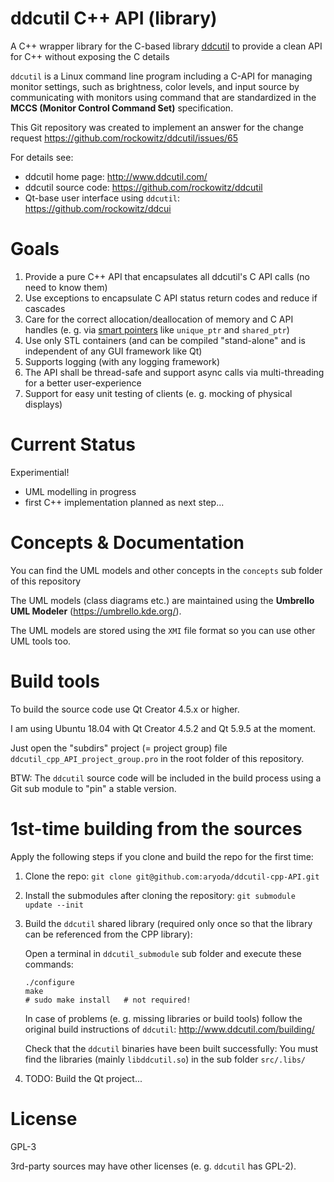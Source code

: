 # ddcutil C++ API (library)

A C++ wrapper library for the C-based library [ddcutil](http://www.ddcutil.com/) to provide a clean API for C++ without exposing the C details

`ddcutil` is a Linux command line program including a C-API for managing monitor settings,
such as brightness, color levels, and input source by communicating with monitors using command that are standardized in the
**MCCS (Monitor Control Command Set)** specification.

This Git repository was created to implement an answer for the change request https://github.com/rockowitz/ddcutil/issues/65

For details see:

* ddcutil home page: http://www.ddcutil.com/
* ddcutil source code: https://github.com/rockowitz/ddcutil
* Qt-base user interface using `ddcutil`: https://github.com/rockowitz/ddcui



# Goals

1. Provide a pure C++ API that encapsulates all ddcutil's C API calls (no need to know them)
1. Use exceptions to encapsulate C API status return codes and reduce if cascades
1. Care for the correct allocation/deallocation of memory and C API handles (e. g. via [smart pointers](https://en.cppreference.com/w/cpp/memory) like `unique_ptr` and `shared_ptr`)
1. Use only STL containers (and can be compiled "stand-alone" and is independent of any GUI framework like Qt)
1. Supports logging (with any logging framework)
1. The API shall be thread-safe and support async calls via multi-threading for a better user-experience
1. Support for easy unit testing of clients (e. g. mocking of physical displays)



# Current Status

Experimential!

- UML modelling in progress
- first C++ implementation planned as next step...



# Concepts & Documentation

You can find the UML models and other concepts in the `concepts` sub folder of this repository

The UML models (class diagrams etc.) are maintained using the **Umbrello UML Modeler** (https://umbrello.kde.org/).

The UML models are stored using the `XMI` file format so you can use other UML tools too.



# Build tools

To build the source code use Qt Creator 4.5.x or higher.

I am using Ubuntu 18.04 with Qt Creator 4.5.2 and Qt 5.9.5 at the moment.

Just open the "subdirs" project (= project group) file `ddcutil_cpp_API_project_group.pro`
in the root folder of this repository.

BTW: The `ddcutil` source code will be included in the build process using a Git sub module to "pin" a stable version.



# 1st-time building from the sources

Apply the following steps if you clone and build the repo for the first time:

1. Clone the repo: `git clone git@github.com:aryoda/ddcutil-cpp-API.git`
2. Install the submodules after cloning the repository:
   `git submodule update --init`
3. Build the `ddcutil` shared library (required only once so that the library can be referenced from the CPP library):

   Open a terminal in `ddcutil_submodule` sub folder and execute these commands:
   ```
   ./configure
   make
   # sudo make install   # not required!
   ```
   In case of problems (e. g. missing libraries or build tools) follow the original build instructions of `ddcutil`: http://www.ddcutil.com/building/

   Check that the `ddcutil` binaries have been built successfully: You must find the libraries (mainly `libddcutil.so`) in the sub folder `src/.libs/`
   
4. TODO: Build the Qt project...


   
# License

GPL-3

3rd-party sources may have other licenses (e. g. `ddcutil` has GPL-2).

